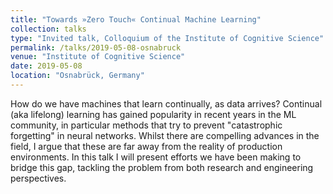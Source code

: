 ```yaml
---
title: "Towards »Zero Touch« Continual Machine Learning"
collection: talks
type: "Invited talk, Colloquium of the Institute of Cognitive Science"
permalink: /talks/2019-05-08-osnabruck
venue: "Institute of Cognitive Science"
date: 2019-05-08
location: "Osnabrück, Germany"
---
```


How do we have machines that learn continually, as data arrives? Continual (aka lifelong) learning has gained popularity in recent years in the ML community, in particular methods that try to prevent "catastrophic forgetting" in neural networks. Whilst there are compelling advances in the field, I argue that these are far away from the reality of production environments. In this talk I will present efforts we have been making to bridge this gap, tackling the problem from both research and engineering perspectives.
